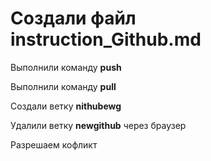 # Создали файл instruction_Github.md

Выполнили команду **push**

Выполнили команду **pull**

Создали ветку **nithubewg**

Удалили ветку **newgithub** через браузер

Разрешаем кофликт
